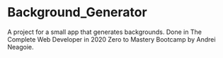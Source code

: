 # Background_Generator
A project for a small app that generates backgrounds.  Done in The Complete Web Developer in 2020 Zero to Mastery Bootcamp by Andrei Neagoie.
